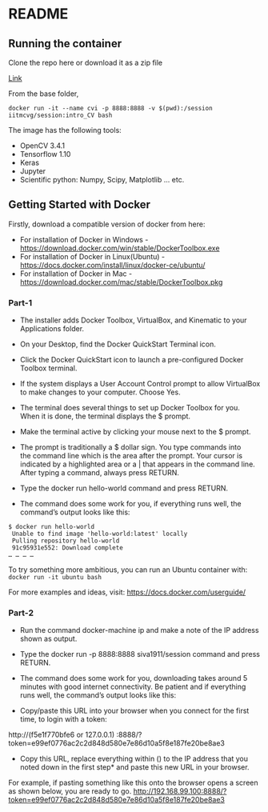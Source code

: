 # README

## Running the container

Clone the repo here or download it as a zip file

[Link](https://github.com/iitmcvg/Content)

From the base folder, 

```
docker run -it --name cvi -p 8888:8888 -v $(pwd):/session iitmcvg/session:intro_CV bash
```

The image has the following tools:

* OpenCV 3.4.1
* Tensorflow 1.10
* Keras
* Jupyter
* Scientific python: Numpy, Scipy, Matplotlib ... etc.

## Getting Started with Docker 

Firstly, download a compatible version of docker from here:

* For installation of Docker in Windows - https://download.docker.com/win/stable/DockerToolbox.exe  
* For installation of Docker in Linux(Ubuntu) - https://docs.docker.com/install/linux/docker-ce/ubuntu/   
* For installation of Docker in Mac -   
https://download.docker.com/mac/stable/DockerToolbox.pkg  


### Part-1 

* The installer adds Docker Toolbox, VirtualBox, and Kinematic to your Applications folder.   
* On your Desktop, find the Docker QuickStart Terminal icon.  
* Click the Docker QuickStart icon to launch a pre-configured Docker Toolbox terminal.    
* If the system displays a User Account Control prompt to allow VirtualBox to make changes to your computer. Choose Yes.  
* The terminal does several things to set up Docker Toolbox for you. When it is done, the terminal displays the $ prompt.  

* Make the terminal active by clicking your mouse next to the $ prompt.
* The prompt is traditionally a $ dollar sign. You type commands into the command line which is the area after the prompt. Your cursor is indicated by a highlighted area or a | that appears in the command line. After typing a command, always press RETURN.


* Type the docker run hello-world command and press RETURN.
* The command does some work for you, if everything runs well, the command’s output looks like this:

```
$ docker run hello-world
 Unable to find image 'hello-world:latest' locally
 Pulling repository hello-world
 91c95931e552: Download complete
… … … …
```
 To try something more ambitious, you can run an Ubuntu container with:
` docker run -it ubuntu bash`

 For more examples and ideas, visit: https://docs.docker.com/userguide/

### Part-2

* Run the command docker-machine ip and make a note of the IP address shown as output.

* Type the docker run -p 8888:8888 siva1911/session command and press RETURN.

* The command does some work for you, downloading takes around 5 minutes with good internet connectivity. Be patient and if everything runs well, the command’s output looks like this:

* Copy/paste this URL into your browser when you connect for the first time, to login with a token:

http://(f5e1f770bfe6 or 127.0.0.1) :8888/?token=e99ef0776ac2c2d848d580e7e86d10a5f8e187fe20be8ae3

* Copy this URL, replace everything within () to the IP address that you noted down in the first step* and paste this new URL in your browser.


For example, if pasting something like this onto the browser opens a screen as shown below, you are ready to go.  http://192.168.99.100:8888/?token=e99ef0776ac2c2d848d580e7e86d10a5f8e187fe20be8ae3


